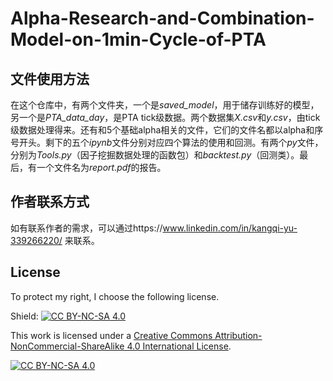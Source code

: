 # Alpha-Research-and-Combination-Model-on-1min-Cycle-of-PTA

## 文件使用方法
在这个仓库中，有两个文件夹，一个是*saved_model*，用于储存训练好的模型，另一个是*PTA_data_day*，是PTA tick级数据。两个数据集*X.csv*和*y.csv*，由tick级数据处理得来。还有和5个基础alpha相关的文件，它们的文件名都以alpha和序号开头。剩下的五个*ipynb*文件分别对应四个算法的使用和回测。有两个*py*文件，分别为*Tools.py*（因子挖掘数据处理的函数包）和*backtest.py*（回测类）。最后，有一个文件名为*report.pdf*的报告。

## 作者联系方式
如有联系作者的需求，可以通过https://www.linkedin.com/in/kangqi-yu-339266220/ 来联系。

## License
To protect my right, I choose the following license.

Shield: [![CC BY-NC-SA 4.0][cc-by-nc-sa-shield]][cc-by-nc-sa]

This work is licensed under a
[Creative Commons Attribution-NonCommercial-ShareAlike 4.0 International License][cc-by-nc-sa].

[![CC BY-NC-SA 4.0][cc-by-nc-sa-image]][cc-by-nc-sa]

[cc-by-nc-sa]: http://creativecommons.org/licenses/by-nc-sa/4.0/
[cc-by-nc-sa-image]: https://licensebuttons.net/l/by-nc-sa/4.0/88x31.png
[cc-by-nc-sa-shield]: https://img.shields.io/badge/License-CC%20BY--NC--SA%204.0-lightgrey.svg
